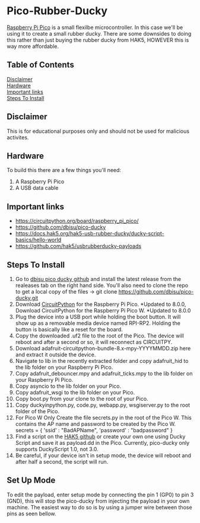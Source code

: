 # Pico-Rubber-Ducky
[Raspberry Pi Pico](https://thepihut.com/products/raspberry-pi-pico) is a small flexilbe microcontroller. In this case we'll be using it to create a small rubber ducky. There are some downsides to doing this rather than just buying the rubber ducky from HAK5, HOWEVER this is way more affordable. 

## Table of Contents 
[Disclaimer](#disclaimer) <BR>
[Hardware](#hardware) <BR>
[Important links](#important-links)<BR>
[Steps To Install](#steps-to-install)<BR>

## Disclaimer
This is for educational purposes only and should not be used for malicious activites.

## Hardware
To build this there are a few things you'll need:
1. A Raspberry Pi Pico
2. A USB data cable

## Important links
* https://circuitpython.org/board/raspberry_pi_pico/
* https://github.com/dbisu/pico-ducky
* https://docs.hak5.org/hak5-usb-rubber-ducky/ducky-script-basics/hello-world
* https://github.com/hak5/usbrubberducky-payloads

## Steps To Install
1. Go to [dbisu pico ducky github](https://github.com/dbisu/pico-ducky) and install the latest release from the realeases tab on the right hand side. You'll also need to clone the repo to get a local copy of the files -> git clone https://github.com/dbisu/pico-ducky.git
2. Download [CircuitPython](https://circuitpython.org/board/raspberry_pi_pico/) for the Raspberry Pi Pico. *Updated to 8.0.0, Download CircuitPython for the Raspberry Pi Pico W. *Updated to 8.0.0
3. Plug the device into a USB port while holding the boot button. It will show up as a removable media device named RPI-RP2. Holding the button is basically like a reset for the board.
4. Copy the downloaded .uf2 file to the root of the Pico. The device will reboot and after a second or so, it will reconnect as CIRCUITPY.
5. Download adafruit-circuitpython-bundle-8.x-mpy-YYYYMMDD.zip here and extract it outside the device.
6. Navigate to lib in the recently extracted folder and copy adafruit_hid to the lib folder on your Raspberry Pi Pico.
7. Copy adafruit_debouncer.mpy and adafruit_ticks.mpy to the lib folder on your Raspberry Pi Pico.
8. Copy asyncio to the lib folder on your Pico.
9. Copy adafruit_wsgi to the lib folder on your Pico.
10. Copy boot.py from your clone to the root of your Pico.
11. Copy duckyinpython.py, code.py, webapp.py, wsgiserver.py to the root folder of the Pico.
12. For Pico W Only Create the file secrets.py in the root of the Pico W. This contains the AP name and password to be created by the Pico W.
secrets = { 'ssid' : "BadAPName", 'password' : "badpassword" }
13. Find a script on the [HAK5 github](https://github.com/hak5/usbrubberducky-payloads)  or create your own one using Ducky Script and save it as payload.dd in the Pico. Currently, pico-ducky only supports DuckyScript 1.0, not 3.0.
14. Be careful, if your device isn't in setup mode, the device will reboot and after half a second, the script will run.

## Set Up Mode
To edit the payload, enter setup mode by connecting the pin 1 (GP0) to pin 3 (GND), this will stop the pico-ducky from injecting the payload in your own machine. The easiest way to do so is by using a jumper wire between those pins as seen bellow.

